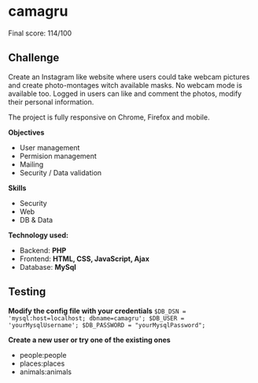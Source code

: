 # camagru

Final score: 114/100

## Challenge

Create an Instagram like website where users could take webcam pictures and create photo-montages witch available masks. No webcam mode is available too. Logged in users can like and comment the photos, modify their personal information. 

The project is fully responsive on Chrome, Firefox and mobile.

**Objectives**
* User management 
* Permision management 
* Mailing 
* Security / Data validation 

**Skills**
* Security 
* Web 
* DB & Data 

**Technology used:**
* Backend: **PHP**
* Frontend: **HTML, CSS, JavaScript, Ajax**
* Database: **MySql**

## Testing

**Modify the config file with your credentials**
``$DB_DSN = 'mysql:host=localhost; dbname=camagru';
$DB_USER = 'yourMysqlUsername';
$DB_PASSWORD = "yourMysqlPassword";``

**Create a new user or try one of the existing ones**
* people:people
* places:places
* animals:animals

